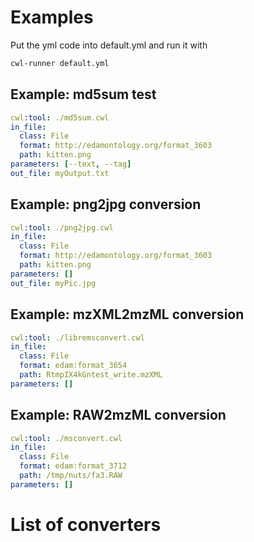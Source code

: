 # Examples
Put the yml code into default.yml and run it with
```sh
cwl-runner default.yml
```

## Example: md5sum test
```yml
cwl:tool: ./md5sum.cwl
in_file:
  class: File
  format: http://edamontology.org/format_3603
  path: kitten.png
parameters: [--text, --tag]
out_file: myOutput.txt
```

## Example: png2jpg conversion
```yml
cwl:tool: ./png2jpg.cwl
in_file:
  class: File
  format: http://edamontology.org/format_3603
  path: kitten.png
parameters: []
out_file: myPic.jpg
```

## Example: mzXML2mzML conversion
```yml
cwl:tool: ./libremsconvert.cwl
in_file:
  class: File
  format: edam:format_3654
  path: RtmpIX4kGntest_write.mzXML
parameters: []
```

## Example: RAW2mzML conversion
```yml
cwl:tool: ./msconvert.cwl
in_file:
  class: File
  format: edam:format_3712
  path: /tmp/nuts/fa3.RAW
parameters: []
```

# List of converters
